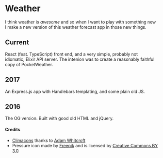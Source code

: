 # Weather

I think weather is _awesome_ and so when I want to play with something new I make a new version of this weather forecast app in those new things.

## Current

React (feat. TypeScript) front end, and a very simple, probably not idiomatic, Elixir API server. The intenion was to create a reasonably faithful copy of PocketWeather.

## 2017

An Express.js app with Handlebars templating, and some plain old JS.

## 2016

The OG version. Built with good old HTML and jQuery.

#### Credits

- [Climacons](https://github.com/AdamWhitcroft/climacons) thanks to [Adam Whitcroft](http://adamwhitcroft.com/)
- Pressure icon made by [Freepik](http://www.freepik.com) and is licensed by [Creative Commons BY 3.0](http://creativecommons.org/licenses/by/3.0/)
